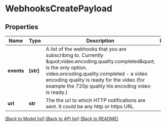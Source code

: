 # WebhooksCreatePayload

## Properties
Name | Type | Description | Notes
------------ | ------------- | ------------- | -------------
**events** | **[str]** | A list of the webhooks that you are subscribing to. Currently \&quot;video.encoding.quality.completed\&quot; is the only option. video.encoding.quality.completed - a video encoding quality is ready for the video (for example the 720p quality hls encoding video is ready.) | 
**url** | **str** | The the url to which HTTP notifications are sent. It could be any http or https URL. | 

[[Back to Model list]](../README.md#documentation-for-models) [[Back to API list]](../README.md#documentation-for-api-endpoints) [[Back to README]](../README.md)


